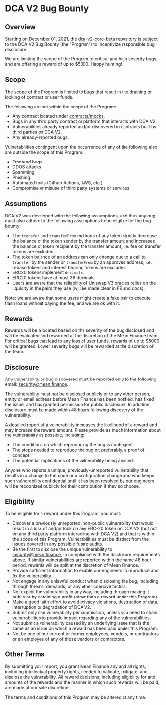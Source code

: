 # DCA V2 Bug Bounty

## Overview

Starting on December 01, 2021, the [dca-v2-core-beta](https://github.com/mean-finance/dca-v2-core-beta) repository is subject to the DCA V2 Bug Bounty (the “Program”) to incentivize responsible bug disclosure.

We are limiting the scope of the Program to critical and high severity bugs, and are offering a reward of up to $5000. Happy hunting!

## Scope

The scope of the Program is limited to bugs that result in the draining or locking of contract or user funds.

The following are not within the scope of the Program:

- Any contract located under [contracts/mocks](./contracts/mocks).
- Bugs in any third party contract or platform that interacts with DCA V2.
- Vulnerabilities already reported and/or discovered in contracts built by third parties on DCA V2.
- Any already-reported bugs.

Vulnerabilities contingent upon the occurrence of any of the following also are outside the scope of this Program:

- Frontend bugs
- DDOS attacks
- Spamming
- Phishing
- Automated tools (Github Actions, AWS, etc.)
- Compromise or misuse of third party systems or services

## Assumptions

DCA V2 was developed with the following assumptions, and thus any bug must also adhere to the following assumptions to be eligible for the bug bounty:

- The `transfer` and `transferFrom` methods of any token strictly decrease the balance of the token sender by the transfer amount and increases the balance of token recipient by the transfer amount, i.e. fee on transfer tokens are excluded.
- The token balance of an address can only change due to a call to `transfer` by the sender or `transferFrom` by an approved address, i.e. rebase tokens and interest bearing tokens are excluded.
- ERC20 tokens implement `decimals`.
- ERC20 tokens have at most 36 decimals.
- Users are aware that the reliability of Uniswap V3 oracles relies on the liquidity in the pairs they use (will be made clear in FE and docs).

Note: we are aware that some users might create a fake pair to execute flash loans without paying the fee, and we are ok with it.

## Rewards

Rewards will be allocated based on the severity of the bug disclosed and will be evaluated and rewarded at the discretion of the Mean Finance team. For critical bugs that lead to any loss of user funds, rewards of up to $5000 will be granted. Lower severity bugs will be rewarded at the discretion of the team.

## Disclosure

Any vulnerability or bug discovered must be reported only to the following email: [security@mean.finance](mailto:security@mean.finance).

The vulnerability must not be disclosed publicly or to any other person, entity or email address before Mean Finance has been notified, has fixed the issue, and has granted permission for public disclosure. In addition, disclosure must be made within 48 hours following discovery of the vulnerability.

A detailed report of a vulnerability increases the likelihood of a reward and may increase the reward amount. Please provide as much information about the vulnerability as possible, including:

- The conditions on which reproducing the bug is contingent.
- The steps needed to reproduce the bug or, preferably, a proof of concept.
- The potential implications of the vulnerability being abused.

Anyone who reports a unique, previously-unreported vulnerability that results in a change to the code or a configuration change and who keeps such vulnerability confidential until it has been resolved by our engineers will be recognized publicly for their contribution if they so choose.

## Eligibility

To be eligible for a reward under this Program, you must:

- Discover a previously unreported, non-public vulnerability that would result in a loss of and/or lock on any ERC-20 token on DCA V2 (but not on any third party platform interacting with DCA V2) and that is within the scope of this Program. Vulnerabilities must be distinct from the issues covered in any possible future audits.
- Be the first to disclose the unique vulnerability to [security@mean.finance](mailto:security@mean.finance), in compliance with the disclosure requirements above. If similar vulnerabilities are reported within the same 48 hour period, rewards will be split at the discretion of Mean Finance.
- Provide sufficient information to enable our engineers to reproduce and fix the vulnerability.
- Not engage in any unlawful conduct when disclosing the bug, including through threats, demands, or any other coercive tactics.
- Not exploit the vulnerability in any way, including through making it public or by obtaining a profit (other than a reward under this Program).
- Make a good faith effort to avoid privacy violations, destruction of data, interruption or degradation of DCA V2.
- Submit only one vulnerability per submission, unless you need to chain vulnerabilities to provide impact regarding any of the vulnerabilities.
- Not submit a vulnerability caused by an underlying issue that is the same as an issue on which a reward has been paid under this Program.
- Not be one of our current or former employees, vendors, or contractors or an employee of any of those vendors or contractors.

## Other Terms

By submitting your report, you grant Mean Finance any and all rights, including intellectual property rights, needed to validate, mitigate, and disclose the vulnerability. All reward decisions, including eligibility for and amounts of the rewards and the manner in which such rewards will be paid, are made at our sole discretion.

The terms and conditions of this Program may be altered at any time.
